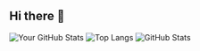 ## Hi there 👋
![Your GitHub Stats](https://github-readme-stats.vercel.app/api?username=titanwillow&show_icons=true&theme=radical)
![Top Langs](https://github-readme-stats.vercel.app/api/top-langs/?username=titanwillow&layout=compact&theme=radical)
![GitHub Stats](https://github-readme-stats.vercel.app/api?username=titanwillow&count_private=true&show_icons=true&theme=tokyonight)

<!--
**TitanWillow/TitanWillow** is a ✨ _special_ ✨ repository because its `README.md` (this file) appears on your GitHub profile.

Here are some ideas to get you started:

- 🔭 I’m currently working on ...
- 🌱 I’m currently learning ...
- 👯 I’m looking to collaborate on ...
- 🤔 I’m looking for help with ...
- 💬 Ask me about ...
- 📫 How to reach me: ...
- 😄 Pronouns: ...
- ⚡ Fun fact: ...
-->
